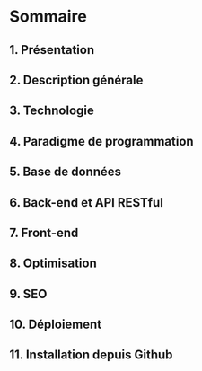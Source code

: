 # Sommaire

## 1. Présentation
## 2. Description générale
## 3. Technologie
## 4. Paradigme de programmation
## 5. Base de données
## 6. Back-end et API RESTful
## 7. Front-end
## 8. Optimisation
## 9. SEO
## 10. Déploiement 
## 11. Installation depuis Github
